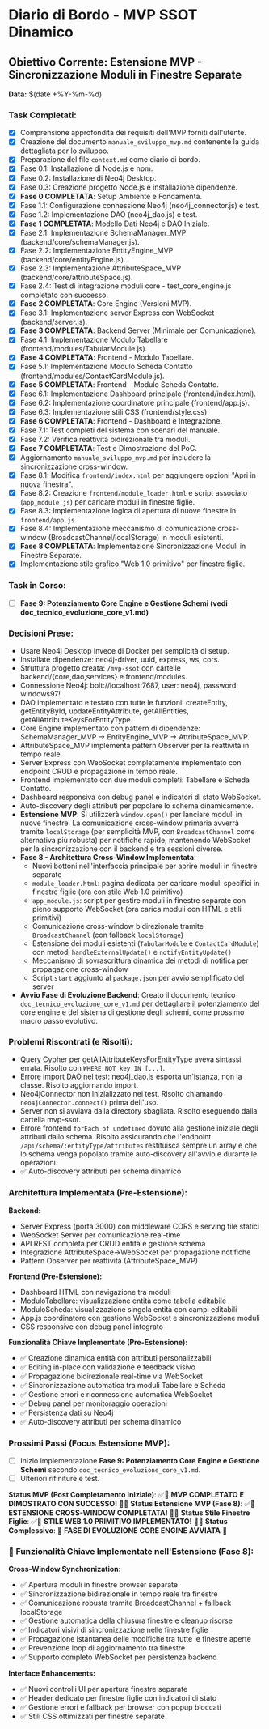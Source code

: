 <!-- Questo file serve come diario di bordo per lo sviluppo dell'MVP del SSOT Dinamico. 
L'obiettivo è tracciare:
- Task completati
- Task in corso
- Decisioni prese
- Problemi riscontrati e loro risoluzione
- Prossimi passi
Questo mi aiuterà a mantenere il focus sugli obiettivi dell'MVP e a documentare il processo di sviluppo. -->

# Diario di Bordo - MVP SSOT Dinamico

## Obiettivo Corrente: Estensione MVP - Sincronizzazione Moduli in Finestre Separate

**Data:** $(date +%Y-%m-%d)

### Task Completati:

*   [x] Comprensione approfondita dei requisiti dell'MVP forniti dall'utente.
*   [x] Creazione del documento `manuale_sviluppo_mvp.md` contenente la guida dettagliata per lo sviluppo.
*   [x] Preparazione del file `context.md` come diario di bordo.
*   [x] Fase 0.1: Installazione di Node.js e npm.
*   [x] Fase 0.2: Installazione di Neo4j Desktop.
*   [x] Fase 0.3: Creazione progetto Node.js e installazione dipendenze.
*   [x] **Fase 0 COMPLETATA**: Setup Ambiente e Fondamenta.
*   [x] Fase 1.1: Configurazione connessione Neo4j (neo4j_connector.js) e test.
*   [x] Fase 1.2: Implementazione DAO (neo4j_dao.js) e test.
*   [x] **Fase 1 COMPLETATA**: Modello Dati Neo4j e DAO Iniziale.
*   [x] Fase 2.1: Implementazione SchemaManager_MVP (backend/core/schemaManager.js).
*   [x] Fase 2.2: Implementazione EntityEngine_MVP (backend/core/entityEngine.js).
*   [x] Fase 2.3: Implementazione AttributeSpace_MVP (backend/core/attributeSpace.js).
*   [x] Fase 2.4: Test di integrazione moduli core - test_core_engine.js completato con successo.
*   [x] **Fase 2 COMPLETATA**: Core Engine (Versioni MVP).
*   [x] Fase 3.1: Implementazione server Express con WebSocket (backend/server.js).
*   [x] **Fase 3 COMPLETATA**: Backend Server (Minimale per Comunicazione).
*   [x] Fase 4.1: Implementazione Modulo Tabellare (frontend/modules/TabularModule.js).
*   [x] **Fase 4 COMPLETATA**: Frontend - Modulo Tabellare.
*   [x] Fase 5.1: Implementazione Modulo Scheda Contatto (frontend/modules/ContactCardModule.js).
*   [x] **Fase 5 COMPLETATA**: Frontend - Modulo Scheda Contatto.
*   [x] Fase 6.1: Implementazione Dashboard principale (frontend/index.html).
*   [x] Fase 6.2: Implementazione coordinatore principale (frontend/app.js).
*   [x] Fase 6.3: Implementazione stili CSS (frontend/style.css).
*   [x] **Fase 6 COMPLETATA**: Frontend - Dashboard e Integrazione.
*   [x] Fase 7.1: Test completi del sistema con scenari del manuale.
*   [x] Fase 7.2: Verifica reattività bidirezionale tra moduli.
*   [x] **Fase 7 COMPLETATA**: Test e Dimostrazione del PoC.
*   [x] Aggiornamento `manuale_sviluppo_mvp.md` per includere la sincronizzazione cross-window.
*   [x] Fase 8.1: Modifica `frontend/index.html` per aggiungere opzioni "Apri in nuova finestra".
*   [x] Fase 8.2: Creazione `frontend/module_loader.html` e script associato (`app_module.js`) per caricare moduli in finestre figlie.
*   [x] Fase 8.3: Implementazione logica di apertura di nuove finestre in `frontend/app.js`.
*   [x] Fase 8.4: Implementazione meccanismo di comunicazione cross-window (BroadcastChannel/localStorage) in moduli esistenti.
*   [x] **Fase 8 COMPLETATA**: Implementazione Sincronizzazione Moduli in Finestre Separate.
*   [x] Implementazione stile grafico "Web 1.0 primitivo" per finestre figlie.

### Task in Corso:

*   [ ] **Fase 9: Potenziamento Core Engine e Gestione Schemi (vedi doc_tecnico_evoluzione_core_v1.md)**

### Decisioni Prese:

*   Usare Neo4j Desktop invece di Docker per semplicità di setup.
*   Installate dipendenze: neo4j-driver, uuid, express, ws, cors.
*   Struttura progetto creata: `/mvp-ssot` con cartelle backend/{core,dao,services} e frontend/modules.
*   Connessione Neo4j: bolt://localhost:7687, user: neo4j, password: windows97!
*   DAO implementato e testato con tutte le funzioni: createEntity, getEntityById, updateEntityAttribute, getAllEntities, getAllAttributeKeysForEntityType.
*   Core Engine implementato con pattern di dipendenze: SchemaManager_MVP -> EntityEngine_MVP -> AttributeSpace_MVP.
*   AttributeSpace_MVP implementa pattern Observer per la reattività in tempo reale.
*   Server Express con WebSocket completamente implementato con endpoint CRUD e propagazione in tempo reale.
*   Frontend implementato con due moduli completi: Tabellare e Scheda Contatto.
*   Dashboard responsiva con debug panel e indicatori di stato WebSocket.
*   Auto-discovery degli attributi per popolare lo schema dinamicamente.
*   **Estensione MVP**: Si utilizzerà `window.open()` per lanciare moduli in nuove finestre. La comunicazione cross-window primaria avverrà tramite `localStorage` (per semplicità MVP, con `BroadcastChannel` come alternativa più robusta) per notifiche rapide, mantenendo WebSocket per la sincronizzazione con il backend e tra sessioni diverse.
*   **Fase 8 - Architettura Cross-Window Implementata**: 
    *   Nuovi bottoni nell'interfaccia principale per aprire moduli in finestre separate
    *   `module_loader.html`: pagina dedicata per caricare moduli specifici in finestre figlie (ora con stile Web 1.0 primitivo)
    *   `app_module.js`: script per gestire moduli in finestre separate con pieno supporto WebSocket (ora carica moduli con HTML e stili primitivi)
    *   Comunicazione cross-window bidirezionale tramite `BroadcastChannel` (con fallback `localStorage`)
    *   Estensione dei moduli esistenti (`TabularModule` e `ContactCardModule`) con metodi `handleExternalUpdate()` e `notifyEntityUpdate()`
    *   Meccanismo di sovrascrittura dinamica dei metodi di notifica per propagazione cross-window
    *   Script `start` aggiunto al `package.json` per avvio semplificato del server
*   **Avvio Fase di Evoluzione Backend**: Creato il documento tecnico `doc_tecnico_evoluzione_core_v1.md` per dettagliare il potenziamento del core engine e del sistema di gestione degli schemi, come prossimo macro passo evolutivo.

### Problemi Riscontrati (e Risolti):

*   Query Cypher per getAllAttributeKeysForEntityType aveva sintassi errata. Risolto con `WHERE NOT key IN [...]`.
*   Errore import DAO nel test: neo4j_dao.js esporta un'istanza, non la classe. Risolto aggiornando import.
*   Neo4jConnector non inizializzato nei test. Risolto chiamando `neo4jConnector.connect()` prima dell'uso.
*   Server non si avviava dalla directory sbagliata. Risolto eseguendo dalla cartella mvp-ssot.
*   Errore frontend `forEach of undefined` dovuto alla gestione iniziale degli attributi dallo schema. Risolto assicurando che l'endpoint `/api/schema/:entityType/attributes` restituisca sempre un array e che lo schema venga popolato tramite auto-discovery all'avvio e durante le operazioni.
*   ✅ Auto-discovery attributi per schema dinamico

### Architettura Implementata (Pre-Estensione):

**Backend:**
*   Server Express (porta 3000) con middleware CORS e serving file statici
*   WebSocket Server per comunicazione real-time
*   API REST completa per CRUD entità e gestione schema
*   Integrazione AttributeSpace->WebSocket per propagazione notifiche
*   Pattern Observer per reattività (AttributeSpace_MVP)

**Frontend (Pre-Estensione):**
*   Dashboard HTML con navigazione tra moduli
*   ModuloTabellare: visualizzazione entità come tabella editabile
*   ModuloScheda: visualizzazione singola entità con campi editabili
*   App.js coordinatore con gestione WebSocket e sincronizzazione moduli
*   CSS responsive con debug panel integrato

**Funzionalità Chiave Implementate (Pre-Estensione):**
*   ✅ Creazione dinamica entità con attributi personalizzabili
*   ✅ Editing in-place con validazione e feedback visivo
*   ✅ Propagazione bidirezionale real-time via WebSocket
*   ✅ Sincronizzazione automatica tra moduli Tabellare e Scheda
*   ✅ Gestione errori e riconnessione automatica WebSocket
*   ✅ Debug panel per monitoraggio operazioni
*   ✅ Persistenza dati su Neo4j
*   ✅ Auto-discovery attributi per schema dinamico

### Prossimi Passi (Focus Estensione MVP):

*   [ ] Inizio implementazione **Fase 9: Potenziamento Core Engine e Gestione Schemi** secondo `doc_tecnico_evoluzione_core_v1.md`.
*   [ ] Ulteriori rifiniture e test.

**Status MVP (Post Completamento Iniziale)**: ✅🚀 **MVP COMPLETATO E DIMOSTRATO CON SUCCESSO!** 🚀✅
**Status Estensione MVP (Fase 8)**: ✅🎯 **ESTENSIONE CROSS-WINDOW COMPLETATA!** 🎯✅ 
**Status Stile Finestre Figlie**: ✅🎨 **STILE WEB 1.0 PRIMITIVO IMPLEMENTATO!** 🎨✅
**Status Complessivo**: 🚀 **FASE DI EVOLUZIONE CORE ENGINE AVVIATA** 🚀

### 🌟 Funzionalità Chiave Implementate nell'Estensione (Fase 8):

**Cross-Window Synchronization:**
*   ✅ Apertura moduli in finestre browser separate
*   ✅ Sincronizzazione bidirezionale in tempo reale tra finestre
*   ✅ Comunicazione robusta tramite BroadcastChannel + fallback localStorage
*   ✅ Gestione automatica della chiusura finestre e cleanup risorse
*   ✅ Indicatori visivi di sincronizzazione nelle finestre figlie
*   ✅ Propagazione istantanea delle modifiche tra tutte le finestre aperte
*   ✅ Prevenzione loop di aggiornamento tra finestre
*   ✅ Supporto completo WebSocket per persistenza backend

**Interface Enhancements:**
*   ✅ Nuovi controlli UI per apertura finestre separate
*   ✅ Header dedicato per finestre figlie con indicatori di stato
*   ✅ Gestione errori e fallback per browser con popup bloccati
*   ✅ Stili CSS ottimizzati per finestre separate 